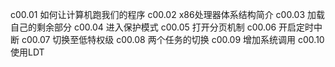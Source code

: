 c00.01 如何让计算机跑我们的程序
c00.02 x86处理器体系结构简介
c00.03 加载自己的剩余部分
c00.04 进入保护模式
c00.05 打开分页机制
c00.06 开启定时中断
c00.07 切换至低特权级
c00.08 两个任务的切换
c00.09 增加系统调用
c00.10 使用LDT

